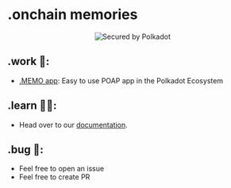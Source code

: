 # .onchain memories

<p align="center">
  <img alt="Secured by Polkadot" src="https://pbs.twimg.com/profile_banners/1810308226128453632/1728732923">
</p>


## .work 🧰:
- [.MEMO app](https://github.com/dotpoap/poap): Easy to use POAP app in the Polkadot Ecosystem

## .learn 👨‍🏫:
- Head over to our [documentation](https://dotpoap.github.io/docs/).

## .bug 🐛:
- Feel free to open an issue
- Feel free to create PR

